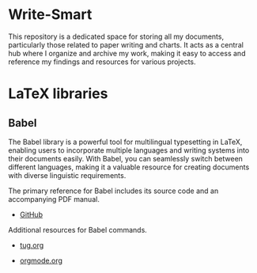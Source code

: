 # Write-Smart
This repository is a dedicated space for storing all my documents, particularly those related to paper writing and charts. 
It acts as a central hub where I organize and archive my work, making it easy to access and reference my findings and resources for various projects.

# LaTeX libraries
## Babel
The Babel library is a powerful tool for multilingual typesetting in LaTeX, enabling users to incorporate multiple languages and writing systems into their documents easily. With Babel, you can seamlessly switch between different languages, making it a valuable resource for creating documents with diverse linguistic requirements.

 The primary reference for Babel includes its source code and an accompanying PDF manual.

- [GitHub](https://github.com/latex3/babel/tree/main)

Additional resources for Babel commands.

- [tug.org](https://tug.org/pipermail/tex-live-commits/2017-November/004395.html)

- [orgmode.org](https://orgmode.org/manual/LaTeX-header-and-sectioning.html)
